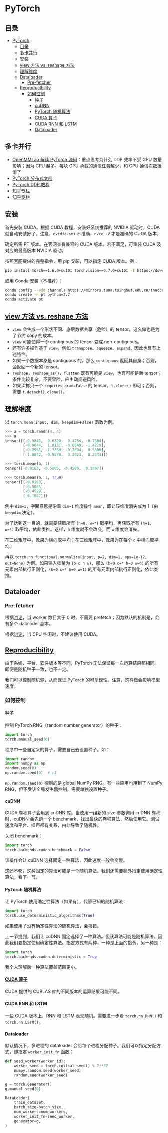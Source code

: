 # PyTorch

## 目录

- [PyTorch](#pytorch)
  - [目录](#目录)
  - [多卡并行](#多卡并行)
  - [安装](#安装)
  - [view 方法 vs. reshape 方法](#view-方法-vs-reshape-方法)
  - [理解维度](#理解维度)
  - [Dataloader](#dataloader)
    - [Pre-fetcher](#pre-fetcher)
  - [Reproducibility](#reproducibility)
    - [如何控制](#如何控制)
      - [种子](#种子)
      - [cuDNN](#cudnn)
      - [PyTorch 随机算法](#pytorch-随机算法)
      - [CUDA 算子](#cuda-算子)
      - [CUDA RNN 和 LSTM](#cuda-rnn-和-lstm)
      - [Dataloader](#dataloader-1)

## 多卡并行

- [OpenMMLab 解读 PyTorch 源码](https://zhuanlan.zhihu.com/p/343951042)：重点思考为什么 DDP 效率不受 GPU 数量影响；因为 GPU 越多，每块 GPU 承载的通信任务越少，和 GPU 通信次数抵消了
- [PyTorch 分布式文档](https://pytorch.org/docs/stable/distributed.html)
- [PyTorch DDP 教程](https://pytorch.org/tutorials/intermediate/ddp_tutorial.html)
- [知乎专栏](https://zhuanlan.zhihu.com/p/178402798)
- [知乎专栏](https://zhuanlan.zhihu.com/p/76638962)

## 安装

首先安装 CUDA。根据 CUDA 教程，安装好系统推荐的 NVIDIA 驱动时，CUDA 就自动安装好了。注意，`nvidia-smi` 不准确，`nvcc -V` 才是准确的 CUDA 版本。

确定所需 PT 版本。在官网查看兼容的 CUDA 版本。若不满足，可重装 CUDA 及对应的最高版本 NVIDIA 驱动。

按照[官网](https://pytorch.org/get-started/locally/)提供的完整指令，用 pip 安装，可以指定 CUDA 版本。例：

```bash
pip install torch==1.6.0+cu101 torchvision==0.7.0+cu101 -f https://download.pytorch.org/whl/torch_stable.html
```

或用 Conda 安装（不推荐）：

```bash
conda config --add channels https://mirrors.tuna.tsinghua.edu.cn/anaconda/cloud/pytorch/
condo create -n pt python=3.7
conda activate pt
```

## [view 方法 vs. reshape 方法](https://pytorch.org/docs/master/tensor_view.html#tensor-view-doc)

- `view` 会生成一个形状不同、底层数据共享（危险）的 tensor。这么做也是为了节约 copy 的成本。
- `view` 可能使得一个 contiguous 的 tensor 变成 non-coutiguous。
- 还有许多操作基于 `view`，例如 `transpose`、`squeeze`、`expand`。因此也具有上述特性。
- 如果一个数据本身是 contiguous 的，那么 `contiguous` 返回其自身；否则，会返回一个新的 tensor。
- `reshape`，`reshape_as()`，`flatten` 既有可能是 `view`，也有可能是新 tensor；条件比较复杂，不要冒险，应主动规避风险。
- 如果深拷贝一个 `requires_grad=False` 的 tensor，`t.clone()` 即可；否则，需要 `t.detach().clone()`。

## 理解维度

以 `torch.mean(input, dim, keepdim=False)` 函数为例。

```python
>>> a = torch.randn(4, 4)
>>> a
tensor([[-0.3841,  0.6320,  0.4254, -0.7384],
        [-0.9644,  1.0131, -0.6549, -1.4279],
        [-0.2951, -1.3350, -0.7694,  0.5600],
        [ 1.0842, -0.9580,  0.3623,  0.2343]])

>>> torch.mean(a, 1)
tensor([-0.0163, -0.5085, -0.4599,  0.1807])

>>> torch.mean(a, 1, True)
tensor([[-0.0163],
        [-0.5085],
        [-0.4599],
        [ 0.1807]])
```

例中 `dim=1`，字面意思是沿着 `dim=1` 维度操作 `mean`，即让该维度消失或为 1（由 `keepdim` 决定）。

为了达到这一目的，就需要获取所有 `(h=0, w=*)` 取平均，再获取所有 `(h=1, w=*)` 取平均，依此类推。这样，`h` 维度就不会改变，而 `w` 维度会消失。

在二维矩阵中，效果为横向取平均；在三维矩阵中，效果为在每个 `c` 中横向取平均。

再以 `torch.nn.functional.normalize(input, p=2, dim=1, eps=1e-12, out=None)` 为例。如果输入张量为 `(b c h w)`，那么 `(b=0 c=* h=0 w=0)` 的所有元素内部执行正则化，`(b=0 c=* h=0 w=1)` 的所有元素内部执行正则化，依此类推。

## Dataloader

### Pre-fetcher

根据[讨论](https://discuss.pytorch.org/t/how-to-prefetch-data-when-processing-with-gpu/548/45)，当 worker 数目大于 0 时，不需要 prefetch；因为默认的机制是，会有多个 dataloder 副本。

根据[讨论](https://discuss.pytorch.org/t/how-to-prefetch-data-when-processing-with-gpu/548/19)，当 CPU 空闲时，不建议使用 CUDA。

## [Reproducibility](https://pytorch.org/docs/stable/notes/randomness.html)

由于系统、平台、软件版本等不同，PyTorch 无法保证每一次运算结果都相同。即便是随机种子一致，也不一定。

我们可以控制随机源，从而保证 PyTorch 的可复现性。注意，这样做会影响模型速度。

### 如何控制

#### 种子

控制 PyTorch RNG（random number generator）的种子：

```python
import torch
torch.manual_seed(0)
```

程序中一些自定义的算子，需要自己去设置种子。如：

```python
import random
import numpy as np
random.seed(0)
np.random.seed(0)  # c1
```

`np.random.seed(0)` 控制的是 global NumPy RNG。有一些应用也用到了 NumPy RNG，但不受该全局发生器控制，需要单独设置种子。

#### cuDNN

CUDA 卷积算子会用到 cuDNN 库。当使用一组新的 size 参数调用 cuDNN 卷积时，cuDNN 会先跑一个 benchmark，找出最快的卷积算法，然后使用它。测试速度和平台、噪声都有关系，由此导致了随机性。

关闭 benchmark：

```python
import torch
torch.backends.cudnn.benchmark = False
```

该操作会让 cuDNN 选择固定一种算法，因此速度一般会变慢。

这还不够，这种固定的算法可能是一个随机算法。我们还需要额外指定使用确定性算法，看下一节。

#### PyTorch 随机算法

让 PyTorch 使用确定性算法（如果有），代替已知的随机算法：

```python
import torch
torch.use_deterministic_algorithms(True)
```

如果使用了没有确定性算法的随机算法，会报错。

上一节提到，我们让 cuDNN 固定选择了一种算法。但该算法可能是随机算法。因此我们要指定使用确定性算法。指定方式有两种，一种是上面的指令，另一种是：

```python
import torch
torch.backends.cudnn.deterministic = True
```

我个人理解后一种算法覆盖范围更小。

#### [CUDA 算子](https://docs.nvidia.com/cuda/cublas/index.html#cublasApi_reproducibility)

CUDA 提供的 CUBLAS 库的不同版本的运算结果可能不同。

#### CUDA RNN 和 LSTM

一些 CUDA 版本上，RNN 和 LSTM 表现随机。需要进一步看 `torch.nn.RNN()` 和 `torch.nn.LSTM()`。

#### Dataloader

默认情况下，多进程的 dataloader 会给每个进程分配种子。我们可以指定分配方式，即指定 `worker_init_fn` 函数：

```python
def seed_worker(worker_id):
    worker_seed = torch.initial_seed() % 2**32
    numpy.random.seed(worker_seed)
    random.seed(worker_seed)

g = torch.Generator()
g.manual_seed(0)

DataLoader(
    train_dataset,
    batch_size=batch_size,
    num_workers=num_workers,
    worker_init_fn=seed_worker,
    generator=g,
)
```
